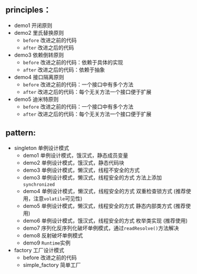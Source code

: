 ## principles：
- demo1 开闭原则
- demo2 里氏替换原则
  - `before` 改进之前的代码
  - `after` 改进之后的代码
- demo3 依赖倒转原则
  - `before` 改进之前的代码：依赖于具体的实现
  - `after` 改进之后的代码：依赖于抽象
- demo4 接口隔离原则
  - `before` 改进之前的代码：一个接口中有多个方法
  - `after` 改进之后的代码：每个无关方法一个接口便于扩展
- demo5 迪米特原则
  - `before` 改进之前的代码：一个接口中有多个方法
  - `after` 改进之后的代码：每个无关方法一个接口便于扩展

## pattern:
- singleton 单例设计模式
  - demo1 单例设计模式，饿汉式，静态成员变量
  - demo2 单例设计模式，饿汉式，静态代码块
  - demo3 单例设计模式，懒汉式，线程不安全的方式
  - demo3 单例设计模式，懒汉式，线程安全的方式 方法上添加 `synchronized`
  - demo4 单例设计模式，懒汉式，线程安全的方式 双重检查锁方式 (推荐使用，注意`volatile`可见性)
  - demo5 单例设计模式，懒汉式，线程安全的方式 静态内部类方式 (推荐使用)
  - demo6 单例设计模式，饿汉式，线程安全的方式 枚举类实现 (推荐使用)
  - demo7 序列化反序列化破坏单例模式，通过`readResolve()`方法解决
  - demo8 反射破坏单例模式
  - demo9 `Runtime`实例
- factory 工厂设计模式
  - before 改进之前的代码
  - simple_factory 简单工厂
  